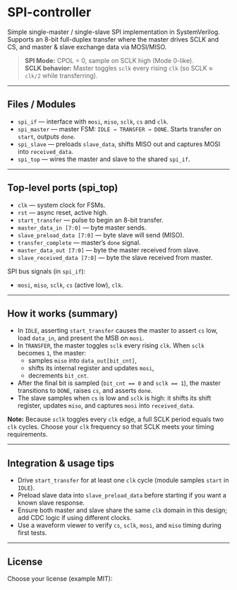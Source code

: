 # SPI-controller

Simple single-master / single-slave SPI implementation in SystemVerilog.  
Supports an 8-bit full-duplex transfer where the master drives SCLK and CS, and master & slave exchange data via MOSI/MISO.

> **SPI Mode:** CPOL = 0, sample on SCLK high (Mode 0-like).  
> **SCLK behavior:** Master toggles `sclk` every rising `clk` (so SCLK ≈ `clk/2` while transferring).

---

## Files / Modules
- `spi_if` — interface with `mosi`, `miso`, `sclk`, `cs` and `clk`.
- `spi_master` — master FSM: `IDLE → TRANSFER → DONE`. Starts transfer on `start`, outputs `done`.
- `spi_slave` — preloads `slave_data`, shifts MISO out and captures MOSI into `received_data`.
- `spi_top` — wires the master and slave to the shared `spi_if`.

---

## Top-level ports (spi_top)
- `clk` — system clock for FSMs.
- `rst` — async reset, active high.
- `start_transfer` — pulse to begin an 8-bit transfer.
- `master_data_in [7:0]` — byte master sends.
- `slave_preload_data [7:0]` — byte slave will send (MISO).
- `transfer_complete` — master’s `done` signal.
- `master_data_out [7:0]` — byte the master received from slave.
- `slave_received_data [7:0]` — byte the slave received from master.

SPI bus signals (in `spi_if`):
- `mosi`, `miso`, `sclk`, `cs` (active low), `clk`.

---

## How it works (summary)
- In `IDLE`, asserting `start_transfer` causes the master to assert `cs` low, load `data_in`, and present the MSB on `mosi`.
- In `TRANSFER`, the master toggles `sclk` every rising `clk`. When `sclk` becomes `1`, the master:
  - samples `miso` into `data_out[bit_cnt]`,
  - shifts its internal register and updates `mosi`,
  - decrements `bit_cnt`.
- After the final bit is sampled (`bit_cnt == 0` and `sclk == 1`), the master transitions to `DONE`, raises `cs`, and asserts `done`.
- The slave samples when `cs` is low and `sclk` is high: it shifts its shift register, updates `miso`, and captures `mosi` into `received_data`.

**Note:** Because `sclk` toggles every `clk` edge, a full SCLK period equals two `clk` cycles. Choose your `clk` frequency so that SCLK meets your timing requirements.

---

## Integration & usage tips
- Drive `start_transfer` for at least one `clk` cycle (module samples `start` in `IDLE`).
- Preload slave data into `slave_preload_data` before starting if you want a known slave response.
- Ensure both master and slave share the same `clk` domain in this design; add CDC logic if using different clocks.
- Use a waveform viewer to verify `cs`, `sclk`, `mosi`, and `miso` timing during first tests.

---

## License
Choose your license (example MIT):

